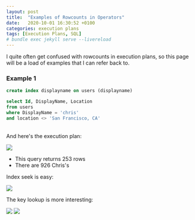 ```yaml
---
layout: post
title:  "Examples of Rowcounts in Operators"
date:   2020-10-01 16:30:52 +0100
categories: execution plans
tags: [Execution Plans, SQL]
# bundle exec jekyll serve --livereload
---
```

I quite often get confused with rowcounts in execution plans, so this page will be a load of examples that I can refer back to.


### Example 1
```sql
create index displayname on users (displayname)

select Id, DisplayName, Location
from users
where DisplayName = 'chris'
and location <> 'San Francisco, CA'
```
\
And here's the execution plan:

![](/notes/images/2020-10-06-08-05-20.png)

- This query returns 253 rows
- There are 926 Chris's

Index seek is easy:

![](/notes/images/2020-10-06-08-13-28.png)

The key lookup is more interesting:

![](/notes/images/2020-10-06-08-16-58.png)
![](/notes/images/2020-10-06-08-17-50.png)